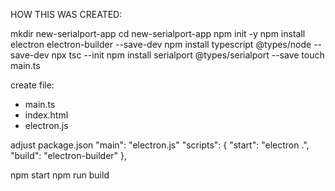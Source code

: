 HOW THIS WAS CREATED:

mkdir new-serialport-app
cd new-serialport-app
npm init -y
npm install electron electron-builder --save-dev
npm install typescript @types/node --save-dev
npx tsc --init
npm install serialport @types/serialport --save
touch main.ts

create file:
- main.ts
- index.html
- electron.js

adjust package.json
"main": "electron.js"
"scripts": {
  "start": "electron .",
  "build": "electron-builder"
},

npm start
npm run build